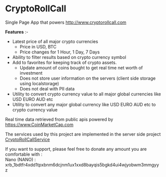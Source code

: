 # CryptoRollCall
Single Page App that powers http://www.cryptorollcall.com

**Features** :-
- Latest price of all major crypto currencies
    - Price in USD, BTC
    - Price changes for 1 Hour, 1 Day, 7 Days
- Ability to filter results based on crypto currency symbol
- Add to favorites for keeping track of crypto assets.
    - Update amount of coins bought to get real time net worth of investment
    - Does not store user information on the servers (client side storage using localstorage)
    - Does not deal with PII data
- Utility to convert crypto currency value to all major global currencies like USD EURO AUD etc
- Utility to convert any major global currency like USD EURO AUD etc to crypto currency value

Real time data retrieved from public apis powered by https://www.CoinMarketCap.com

The services used by this project are implemented in the server side project [CryptoRollCallService](https://github.com/shankarganesh1234/CryptoRollCallService)

If you want to support, please feel free to donate any amount you are comfortable with :
<br/>
Nano (NANO) : xrb_1bdtfr4xdd1tpxbnm6dcjnm1ux1xxd8bayqis5bgkd4ui4wjyobwm3mmgyyz


